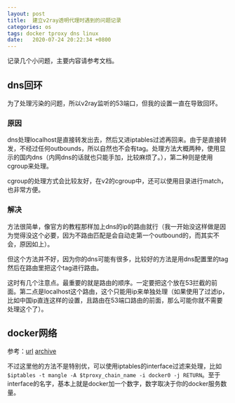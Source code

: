 ```yaml
---
layout: post
title:  建立v2ray透明代理时遇到的问题记录
categories: os
tags: docker tproxy dns linux
date:   2020-07-24 20:22:34 +0800
---
```


记录几个小问题，主要内容请参考文档。

<!-- more -->

## dns回环
为了处理污染的问题，所以v2ray监听的53端口，但我的设置一直在导致回环。

### 原因
dns处理localhost是直接转发出去，然后又进iptables过滤再回来。由于是直接转发，不经过任何outbounds，所以自然也不会有tag。处理方法大概两种，使用显示的国内dns（内网dns的话就也只能手加，比较麻烦了。），第二种则是使用cgroup来处理。

cgroup的处理方式会比较友好，在v2的cgroup中，还可以使用目录进行match，也非常方便。

### 解决
方法很简单，像官方的教程那样加上dns的ip的路由就行（我一开始没这样做是因为觉得没这个必要，因为不路由匹配是会自动走第一个outbound的，而其实不会，原因如上）。

但这个方法并不好，因为你的dns可能有很多，比较好的方法是用dns配置里的tag然后在路由里把这个tag进行路由。

这时有几个注意点。最重要的就是路由的顺序。一定要把这个放在53拦截的前面。第二点是localhost这个路由，这个只能用ip来单独处理（如果使用了过滤ip，比如中国ip直连这样的设置，且路由在53端口路由的前面，那么可能你就不需要处理这个了）。

## docker网络

参考：[url](https://www.limstash.com/articles/202003/1568) [archive](https://web.archive.org/web/20200724123956/https://www.limstash.com/articles/202003/1568)

不过这里他的方法不是特别优，可以使用iptables的interface过滤来处理，比如`$iptables -t mangle -A $tproxy_chain_name -i docker0 -j RETURN`。至于interface的名字，基本上就是docker加一个数字，数字取决于你的docker服务数量。
